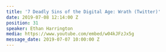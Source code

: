 ```yaml
---
title: '7 Deadly Sins of the Digital Age: Wrath (Twitter)'
date: 2019-07-08 12:14:00 Z
position: 31
speaker: Ethan Harrington
media: https://www.youtube.com/embed/w04kJFzJx5g
message_date: 2019-07-07 10:00:00 Z
---
```


